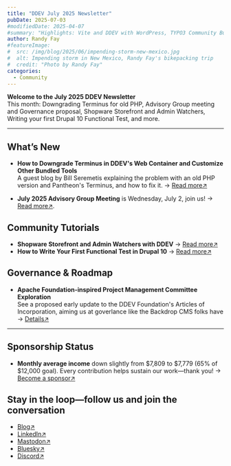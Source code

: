 ```yaml
---
title: "DDEV July 2025 Newsletter"
pubDate: 2025-07-03
#modifiedDate: 2025-04-07
#summary: "Highlights: Vite and DDEV with WordPress, TYPO3 Community Budget Idea, DDEV Architecture, Running Old PHP versions."
author: Randy Fay
#featureImage:
#  src: /img/blog/2025/06/impending-storm-new-mexico.jpg
#  alt: Impending storm in New Mexico, Randy Fay's bikepacking trip
#  credit: "Photo by Randy Fay"
categories:
  - Community
---
```


**Welcome to the July 2025 DDEV Newsletter**  
This month: Downgrading Terminus for old PHP, Advisory Group meeting and Governance proposal, Shopware Storefront and Admin Watchers, Writing your first Drupal 10 Functional Test, and more.

---

## What’s New

- **How to Downgrade Terminus in DDEV's Web Container and Customize Other Bundled Tools**  
  A guest blog by Bill Seremetis explaining the problem with an old PHP version and Pantheon's Terminus, and how to fix it. → [Read more↗](ddev-bundled-tools-using-custom-versions.md)

- **July 2025 Advisory Group Meeting** is Wednesday, July 2, join us! → [Read more↗](https://github.com/orgs/ddev/discussions/7373).

## Community Tutorials

- **Shopware Storefront and Admin Watchers with DDEV** → [Read more↗](https://notebook.vanwittlaer.de/ddev-for-shopware/storefront-and-admin-watchers-with-ddev)
- **How to Write Your First Functional Test in Drupal 10** → [Read more↗](https://eduardotelaya.com/blog/technology/2025-05-26-how-to-write-your-first-functional-test-in-drupal-10/?utm_source=TheDropTimes)

## Governance & Roadmap

- **Apache Foundation-inspired Project Management Committee Exploration**  
  See a proposed early update to the DDEV Foundation's Articles of Incorporation, aiming us at goverlance like the Backdrop CMS folks have → [Details↗](https://docs.google.com/document/d/1MXatsz2FMBSnllnUArNCv562x0T2-EF1OwqsFEU9_-M/edit?usp=sharing)

---

## Sponsorship Status

- **Monthly average income** down slightly from $7,809 to $7,779 (65% of $12,000 goal).  Every contribution helps sustain our work—thank you! → [Become a sponsor↗](https://github.com/sponsors/ddev)

## Stay in the loop—follow us and join the conversation

- [Blog↗](https://ddev.com/blog/)
- [LinkedIn↗](https://www.linkedin.com/company/ddev-foundation)
- [Mastodon↗](https://fosstodon.org/@ddev)
- [Bluesky↗](https://bsky.app/profile/ddev.bsky.social)
- [Discord↗](/s/discord)
